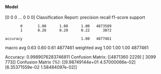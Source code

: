 #### Model
[0 0 0 ... 0 0 0]
Classification Report:
              precision    recall  f1-score   support

           0       1.00      1.00      1.00   4873589
           1       0.26      0.20      0.22      3872

    accuracy                           1.00   4877461
   macro avg       0.63      0.60      0.61   4877461
weighted avg       1.00      1.00      1.00   4877461

Accuracy: 0.9989076283746811
Confusion Matrix:
[[4871360    2229]
 [   3099     773]]
Confusion Matrix (%):
[[9.98749144e+01 4.57000066e-02]
 [6.35371559e-02 1.58484097e-02]]
